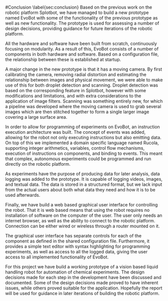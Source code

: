 #Conclusion
\label{sec:conclusion}
Based on the previous work on the robotic platform Splotbot, we have
managed to build a new prototype named EvoBot with some of the
functionality of the previous prototype as well as new functionality.
The prototype is used for assessing a number of design decisions,
providing guidance for future iterations of the robotic
platform.

All the hardware and software have been built from scratch, continuously
focusing on modularity. As a result of this, EvoBot consists of a number of
components in both hardware and software. Based on a configuration file, the
relationship between these is established at startup.

A major change in the new prototype is that it has a moving camera. By first
calibrating the camera, removing radial distortion and estimating the
relationship between images and physical movement, we were able to make use of
this for both droplet detection and scanning. Droplet detection was based on the
corresponding feature in Splotbot, however with some modifications and
limitations, and with extra considerations to the application of image filters.
Scanning was something entirely new, for which a pipeline was developed where
the moving camera is used to grab several images which are then stitched
together to form a single larger image covering a large surface area.

In order to allow for programming of experiments on EvoBot, an instruction
execution architecture was built. The concept of events was added, allowing for
the robot not only executing instructions but also emitting data.  On top of
this we implemented a domain specific language named Rucola, supporting integer
arithmetics, variables, control flow mechanisms, execution of instructions on
components, and binding to events. This meant that complex, autonomous
experiments could be programmed and run directly on the robotic platform.

As experiments have the purpose of producing data for later analysis, data
logging was added to the prototype. It is capable of logging videos, images, and
textual data. The data is stored in a structured format, but we lack input from
the actual users about both what data they need and how it is to be used
afterwards.

Finally, we have build a web based graphical user interface for controlling the
robot. That it is web based means that using the robot requires no installation
of software on the computer of the user. The user only needs an internet
browser, as well as the ability to connect to the robotic platform. Connection
can be either wired or wireless through a router mounted on it.

The graphical user interface has separate controls for each of the
component as defined in the shared configuration file. Furthermore, it
provides a simple text editor with syntax highlighting for programming
experiments, as well as access to all the logged data, giving the user
access to all implemented functionality of EvoBot.

For this project we have build a working prototype of a vision based liquid
handling robot for automation of chemical experiments. The design decisions made
for each step in the development have been discussed and documented. Some of the
design decisions made proved to have inherent issues, while others proved
suitable for the application. Hopefully the report will be used for guidance in
later iterations of building the robotic platform.
